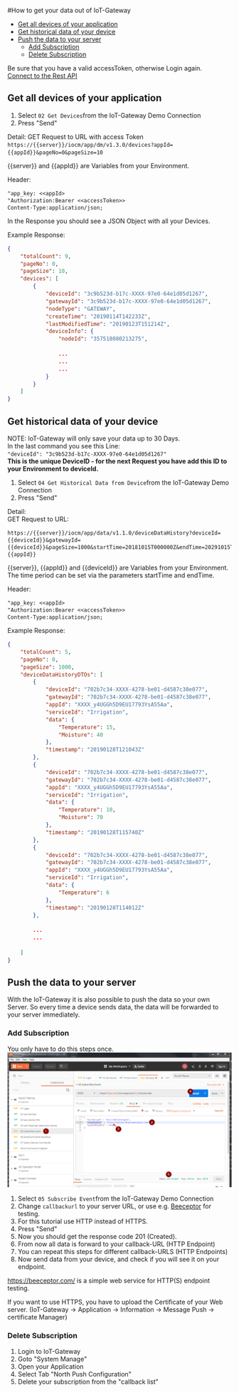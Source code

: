#How to get your data out of IoT-Gateway

- [Get all devices of your application](#get-all-devices-of-your-application)
- [Get historical data of your device](#get-historical-data-of-your-device)
- [Push the data to your server](#push-the-data-to-your-server)
  - [Add Subscription](#add-subscription)
  - [Delete Subscription](#delete-subscription)


Be sure that you have a valid accessToken, otherwise Login again.  
[Connect to the Rest API](06_Connect_to_REST_API.md)

## Get all devices of your application

1. Select `02 Get Devices`from the IoT-Gateway Demo Connection
2. Press "Send"

Detail: 
GET Request to URL with access Token  
`https://{{server}}/iocm/app/dm/v1.3.0/devices?appId={{appId}}&pageNo=0&pageSize=10  `  

{{server}} and {{appId}} are Variables from your Environment.

Header:   
```
"app_key: <<appId>
"Authorization:Bearer <<accessToken>> 
Content-Type:application/json;
```

In the Response you should see a JSON Object with all your Devices.

Example Response:
```json
{
    "totalCount": 9,
    "pageNo": 0,
    "pageSize": 10,
    "devices": [
        {
            "deviceId": "3c9b523d-b17c-XXXX-97e0-64e1d05d1267",
            "gatewayId": "3c9b523d-b17c-XXXX-97e0-64e1d05d1267",
            "nodeType": "GATEWAY",
            "createTime": "20190114T142233Z",
            "lastModifiedTime": "20190123T151214Z",
            "deviceInfo": {
                "nodeId": "357518080213275",
                
                ...
                ...
                ...
            }
        }
    ]
}
```




## Get historical data of your device

NOTE: IoT-Gateway will only save your data up to 30 Days.  
In the last command you see this Line:  
`"deviceId": "3c9b523d-b17c-XXXX-97e0-64e1d05d1267"`  
**This is the unique DeviceID - for the next Request you have add this ID to your Environment to deviceId.**

1. Select `04 Get Historical Data from Device`from the IoT-Gateway Demo Connection
2. Press "Send"

Detail:  
GET Request to URL:  
```
https://{{server}}/iocm/app/data/v1.1.0/deviceDataHistory?deviceId={{deviceId}}&gatewayId={{deviceId}}&pageSize=1000&startTime=20181015T000000Z&endTime=20291015T000000Z&appId={{appId}}
```

{{server}}, {{appId}} and {{deviceId}} are Variables from your Environment.
The time period can be set via the parameters startTime and endTime.

Header:   
```
"app_key: <<appId>
"Authorization:Bearer <<accessToken>> 
Content-Type:application/json;
```

Example Response:
```json
{
    "totalCount": 5,
    "pageNo": 0,
    "pageSize": 1000,
    "deviceDataHistoryDTOs": [
        {
            "deviceId": "702b7c34-XXXX-4278-be01-d4587c38e077",
            "gatewayId": "702b7c34-XXXX-4278-be01-d4587c38e077",
            "appId": "XXXX_y4UGGh5D9EU17793YsA55Aa",
            "serviceId": "Irrigation",
            "data": {
                "Temperature": 15,
                "Moisture": 40
            },
            "timestamp": "20190128T121043Z"
        },
        {
            "deviceId": "702b7c34-XXXX-4278-be01-d4587c38e077",
            "gatewayId": "702b7c34-XXXX-4278-be01-d4587c38e077",
            "appId": "XXXX_y4UGGh5D9EU17793YsA55Aa",
            "serviceId": "Irrigation",
            "data": {
                "Temperature": 10,
                "Moisture": 70
            },
            "timestamp": "20190128T115740Z"
        },
        {
            "deviceId": "702b7c34-XXXX-4278-be01-d4587c38e077",
            "gatewayId": "702b7c34-XXXX-4278-be01-d4587c38e077",
            "appId": "XXXX_y4UGGh5D9EU17793YsA55Aa",
            "serviceId": "Irrigation",
            "data": {
                "Temperature": 6
            },
            "timestamp": "20190128T114012Z"
        },
        
        ...
        ...

    ]
}
```

## Push the data to your server
With the IoT-Gateway it is also possible to push the data so your own Server.
So every time a device sends data, the data will be forwarded to your server immediately.

### Add Subscription

You only have to do this steps once.
![Add Subscription](../images/API_Subscribe.png)

1. Select `05 Subscribe Event`from the IoT-Gateway Demo Connection
2. Change `callbackurl` to your server URL, or use e.g. [Beeceptor](https://beeceptor.com/) for testing.
3. For this tutorial use HTTP instead of HTTPS. 
4. Press "Send"
5. Now you should get the response code 201 (Created).
6. From now all data is forward to your callback-URL (HTTP Endpoint)
7. You can repeat this steps for different callback-URLS (HTTP Endpoints)
8. Now send data from your device, and check if you will see it on your endpoint. 
   

https://beeceptor.com/ is a simple web service for HTTP(S) endpoint testing.

If you want to use HTTPS, you have to upload the Certificate of your Web server.  (IoT-Gateway -> Application -> Information -> Message Push -> certificate Manager)
   
### Delete Subscription
   1. Login to IoT-Gateway
   2. Goto "System Manage"
   3. Open your Application
   4. Select Tab "North Push Configuration"
   5. Delete your subscription from the "callback list"
   






